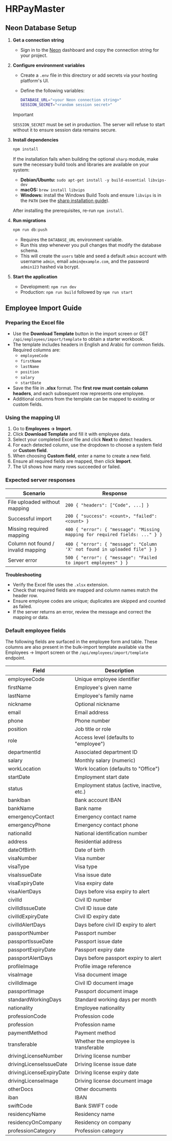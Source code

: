 # HRPayMaster

## Neon Database Setup

1. **Get a connection string**
   - Sign in to the [Neon](https://neon.tech) dashboard and copy the connection string for your project.
2. **Configure environment variables**
   - Create a `.env` file in this directory or add secrets via your hosting platform's UI.
   - Define the following variables:

     ```bash
     DATABASE_URL="<your Neon connection string>"
     SESSION_SECRET="<random session secret>"
     ```

   > [!IMPORTANT]
   > `SESSION_SECRET` must be set in production. The server will refuse to
   > start without it to ensure session data remains secure.

3. **Install dependencies**

   ```bash
   npm install
   ```

   If the installation fails when building the optional `sharp` module, make sure
   the necessary build tools and libraries are available on your system:

   - **Debian/Ubuntu:** `sudo apt-get install -y build-essential libvips-dev`
   - **macOS:** `brew install libvips`
   - **Windows:** install the Windows Build Tools and ensure `libvips` is in the
     `PATH` (see the [sharp installation guide](https://sharp.pixelplumbing.com/install)).

   After installing the prerequisites, re-run `npm install`.

4. **Run migrations**

   ```bash
   npm run db:push
   ```

   - Requires the `DATABASE_URL` environment variable.
   - Run this step whenever you pull changes that modify the database schema.
   - This will create the `users` table and seed a default `admin` account
     with username `admin`, email `admin@example.com`, and the password
     `admin123` hashed via bcrypt.

5. **Start the application**
   - Development: `npm run dev`
   - Production: `npm run build` followed by `npm run start`

## Employee Import Guide

### Preparing the Excel file

- Use the **Download Template** button in the import screen or GET `/api/employees/import/template` to obtain a starter workbook.
- The template includes headers in English and Arabic for common fields. Required columns are:
  - `employeeCode`
  - `firstName`
  - `lastName`
  - `position`
  - `salary`
  - `startDate`
- Save the file in **.xlsx** format. The **first row must contain column headers**, and each subsequent row represents one employee.
- Additional columns from the template can be mapped to existing or custom fields.

### Using the mapping UI

1. Go to **Employees → Import**.
2. Click **Download Template** and fill it with employee data.
3. Select your completed Excel file and click **Next** to detect headers.
4. For each detected column, use the dropdown to choose a system field or **Custom field**.
5. When choosing **Custom field**, enter a name to create a new field.
6. Ensure all required fields are mapped, then click **Import**.
7. The UI shows how many rows succeeded or failed.

### Expected server responses

| Scenario | Response |
| --- | --- |
| File uploaded without mapping | `200 { "headers": ["Code", ...] }` |
| Successful import | `200 { "success": <count>, "failed": <count> }` |
| Missing required mapping | `400 { "error": { "message": "Missing mapping for required fields: ..." } }` |
| Column not found / invalid mapping | `400 { "error": { "message": "Column 'X' not found in uploaded file" } }` |
| Server error | `500 { "error": { "message": "Failed to import employees" } }` |

**Troubleshooting**

- Verify the Excel file uses the `.xlsx` extension.
- Check that required fields are mapped and column names match the header row.
- Ensure employee codes are unique; duplicates are skipped and counted as failed.
- If the server returns an error, review the message and correct the mapping or data.

### Default employee fields

The following fields are surfaced in the employee form and table. These
columns are also present in the bulk-import template available via the
Employees → Import screen or the `/api/employees/import/template` endpoint.

| Field | Description |
| --- | --- |
| employeeCode | Unique employee identifier |
| firstName | Employee's given name |
| lastName | Employee's family name |
| nickname | Optional nickname |
| email | Email address |
| phone | Phone number |
| position | Job title or role |
| role | Access level (defaults to "employee") |
| departmentId | Associated department ID |
| salary | Monthly salary (numeric) |
| workLocation | Work location (defaults to "Office") |
| startDate | Employment start date |
| status | Employment status (active, inactive, etc.) |
| bankIban | Bank account IBAN |
| bankName | Bank name |
| emergencyContact | Emergency contact name |
| emergencyPhone | Emergency contact phone |
| nationalId | National identification number |
| address | Residential address |
| dateOfBirth | Date of birth |
| visaNumber | Visa number |
| visaType | Visa type |
| visaIssueDate | Visa issue date |
| visaExpiryDate | Visa expiry date |
| visaAlertDays | Days before visa expiry to alert |
| civilId | Civil ID number |
| civilIdIssueDate | Civil ID issue date |
| civilIdExpiryDate | Civil ID expiry date |
| civilIdAlertDays | Days before civil ID expiry to alert |
| passportNumber | Passport number |
| passportIssueDate | Passport issue date |
| passportExpiryDate | Passport expiry date |
| passportAlertDays | Days before passport expiry to alert |
| profileImage | Profile image reference |
| visaImage | Visa document image |
| civilIdImage | Civil ID document image |
| passportImage | Passport document image |
| standardWorkingDays | Standard working days per month |
| nationality | Employee nationality |
| professionCode | Profession code |
| profession | Profession name |
| paymentMethod | Payment method |
| transferable | Whether the employee is transferable |
| drivingLicenseNumber | Driving license number |
| drivingLicenseIssueDate | Driving license issue date |
| drivingLicenseExpiryDate | Driving license expiry date |
| drivingLicenseImage | Driving license document image |
| otherDocs | Other documents |
| iban | IBAN |
| swiftCode | Bank SWIFT code |
| residencyName | Residency name |
| residencyOnCompany | Residency on company |
| professionCategory | Profession category |



